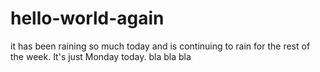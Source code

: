 # hello-world-again
it has been raining so much today and is continuing to rain for the rest of the week. It's just Monday today.
bla bla bla
